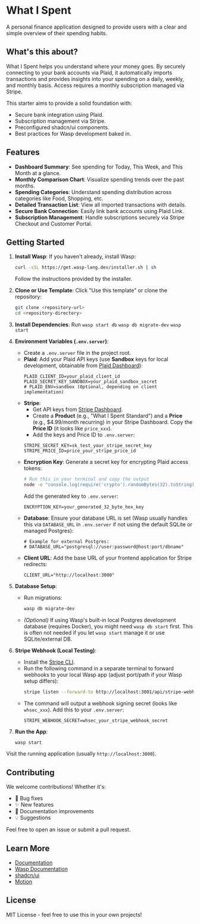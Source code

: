 # What I Spent

A personal finance application designed to provide users with a clear and simple
overview of their spending habits.

## What's this about?

What I Spent helps you understand where your money goes. By securely connecting
to your bank accounts via Plaid, it automatically imports transactions and
provides insights into your spending on a daily, weekly, and monthly basis.
Access requires a monthly subscription managed via Stripe.

This starter aims to provide a solid foundation with:

- Secure bank integration using Plaid.
- Subscription management via Stripe.
- Preconfigured shadcn/ui components.
- Best practices for Wasp development baked in.

## Features

- **Dashboard Summary**: See spending for Today, This Week, and This Month at a
  glance.
- **Monthly Comparison Chart**: Visualize spending trends over the past months.
- **Spending Categories**: Understand spending distribution across categories
  like Food, Shopping, etc.
- **Detailed Transaction List**: View all imported transactions with details.
- **Secure Bank Connection**: Easily link bank accounts using Plaid Link.
- **Subscription Management**: Handle subscriptions securely via Stripe Checkout
  and Customer Portal.

## Getting Started

1.  **Install Wasp**: If you haven't already, install Wasp:

    ```bash
    curl -sSL https://get.wasp-lang.dev/installer.sh | sh
    ```

    Follow the instructions provided by the installer.

2.  **Clone or Use Template**: Click "Use this template" or clone the
    repository:

    ```bash
    git clone <repository-url>
    cd <repository-directory>
    ```

3.  **Install Dependencies**: Run `wasp start db` `wasp db migrate-dev` `wasp start`

4.  **Environment Variables (`.env.server`)**:

    - Create a `.env.server` file in the project root.
    - **Plaid**: Add your Plaid API keys (use **Sandbox** keys for local
      development, obtainable from
      [Plaid Dashboard](https://dashboard.plaid.com/)):
      ```env
      PLAID_CLIENT_ID=your_plaid_client_id
      PLAID_SECRET_KEY_SANDBOX=your_plaid_sandbox_secret
      # PLAID_ENV=sandbox (Optional, depending on client implementation)
      ```
    - **Stripe**:
      - Get API keys from [Stripe Dashboard](https://dashboard.stripe.com/).
      - Create a **Product** (e.g., "What I Spent Standard") and a **Price**
        (e.g., $4.99/month recurring) in your Stripe Dashboard. Copy the **Price
        ID** (it looks like `price_xxx`).
      - Add the keys and Price ID to `.env.server`:
      ```env
      STRIPE_SECRET_KEY=sk_test_your_stripe_secret_key
      STRIPE_PRICE_ID=price_your_stripe_price_id
      ```
    - **Encryption Key**: Generate a secret key for encrypting Plaid access
      tokens:
      ```bash
      # Run this in your terminal and copy the output
      node -e "console.log(require('crypto').randomBytes(32).toString('hex'))"
      ```
      Add the generated key to `.env.server`:
      ```env
      ENCRYPTION_KEY=your_generated_32_byte_hex_key
      ```
    - **Database**: Ensure your database URL is set (Wasp usually handles this
      via `DATABASE_URL` in `.env.server` if not using the default SQLite or
      managed Postgres):
      ```env
      # Example for external Postgres:
      # DATABASE_URL="postgresql://user:password@host:port/dbname"
      ```
    - **Client URL**: Add the base URL of your frontend application for Stripe
      redirects:
      ```env
      CLIENT_URL="http://localhost:3000"
      ```

5.  **Database Setup**:

    - Run migrations:
      ```bash
      wasp db migrate-dev
      ```
    - _(Optional)_ If using Wasp's built-in local Postgres development database
      (requires Docker), you might need `wasp db start` first. This is often not
      needed if you let `wasp start` manage it or use SQLite/external DB.

6.  **Stripe Webhook (Local Testing)**:

    - Install the [Stripe CLI](https://stripe.com/docs/stripe-cli).
    - Run the following command in a separate terminal to forward webhooks to
      your local Wasp app (adjust port/path if your Wasp setup differs):
      ```bash
      stripe listen --forward-to http://localhost:3001/api/stripe-webhooks
      ```
    - The command will output a webhook signing secret (looks like `whsec_xxx`).
      Add this to your `.env.server`:
      ```env
      STRIPE_WEBHOOK_SECRET=whsec_your_stripe_webhook_secret
      ```

7.  **Run the App**:
    ```bash
    wasp start
    ```

Visit the running application (usually `http://localhost:3000`).

## Contributing

We welcome contributions! Whether it's:

- 🐛 Bug fixes
- ✨ New features
- 📝 Documentation improvements
- 💡 Suggestions

Feel free to open an issue or submit a pull request.

## Learn More

- [Documentation](https://roke.dev)
- [Wasp Documentation](https://wasp-lang.dev)
- [shadcn/ui](https://ui.shadcn.com)
- [Motion](https://motion.dev)

## License

MIT License - feel free to use this in your own projects!

